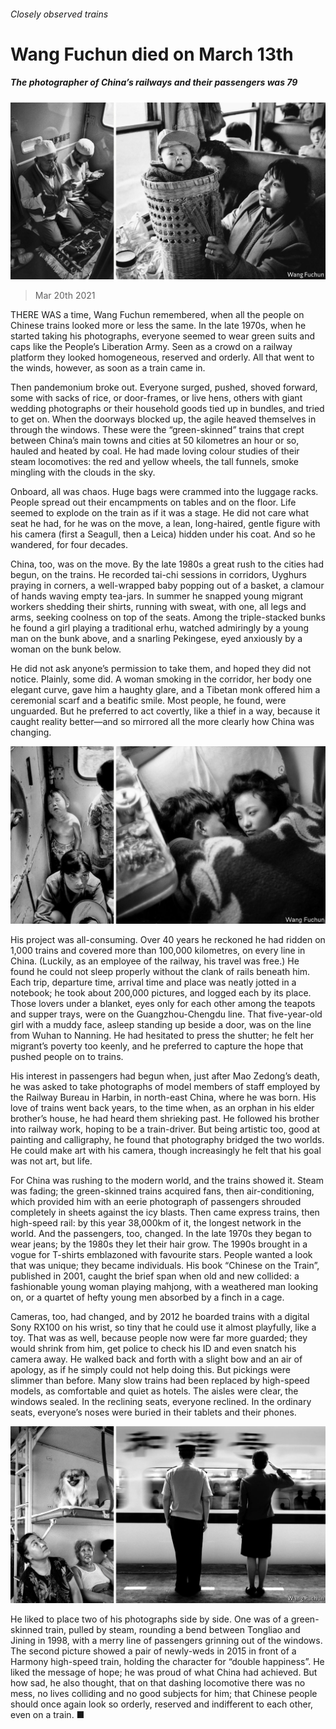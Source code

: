 ###### Closely observed trains

# Wang Fuchun died on March 13th 

##### The photographer of China’s railways and their passengers was 79 

![image](images/20210320_obp501.jpg) 

> Mar 20th 2021 


THERE WAS a time, Wang Fuchun remembered, when all the people on Chinese trains looked more or less the same. In the late 1970s, when he started taking his photographs, everyone seemed to wear green suits and caps like the People’s Liberation Army. Seen as a crowd on a railway platform they looked homogeneous, reserved and orderly. All that went to the winds, however, as soon as a train came in.


Then pandemonium broke out. Everyone surged, pushed, shoved forward, some with sacks of rice, or door-frames, or live hens, others with giant wedding photographs or their household goods tied up in bundles, and tried to get on. When the doorways blocked up, the agile heaved themselves in through the windows. These were the “green-skinned” trains that crept between China’s main towns and cities at 50 kilometres an hour or so, hauled and heated by coal. He had made loving colour studies of their steam locomotives: the red and yellow wheels, the tall funnels, smoke mingling with the clouds in the sky.



Onboard, all was chaos. Huge bags were crammed into the luggage racks. People spread out their encampments on tables and on the floor. Life seemed to explode on the train as if it was a stage. He did not care what seat he had, for he was on the move, a lean, long-haired, gentle figure with his camera (first a Seagull, then a Leica) hidden under his coat. And so he wandered, for four decades.


China, too, was on the move. By the late 1980s a great rush to the cities had begun, on the trains. He recorded tai-chi sessions in corridors, Uyghurs praying in corners, a well-wrapped baby popping out of a basket, a clamour of hands waving empty tea-jars. In summer he snapped young migrant workers shedding their shirts, running with sweat, with one, all legs and arms, seeking coolness on top of the seats. Among the triple-stacked bunks he found a girl playing a traditional erhu, watched admiringly by a young man on the bunk above, and a snarling Pekingese, eyed anxiously by a woman on the bunk below.


He did not ask anyone’s permission to take them, and hoped they did not notice. Plainly, some did. A woman smoking in the corridor, her body one elegant curve, gave him a haughty glare, and a Tibetan monk offered him a ceremonial scarf and a beatific smile. Most people, he found, were unguarded. But he preferred to act covertly, like a thief in a way, because it caught reality better—and so mirrored all the more clearly how China was changing.

![image](images/20210320_obp502.jpg) 



His project was all-consuming. Over 40 years he reckoned he had ridden on 1,000 trains and covered more than 100,000 kilometres, on every line in China. (Luckily, as an employee of the railway, his travel was free.) He found he could not sleep properly without the clank of rails beneath him. Each trip, departure time, arrival time and place was neatly jotted in a notebook; he took about 200,000 pictures, and logged each by its place. Those lovers under a blanket, eyes only for each other among the teapots and supper trays, were on the Guangzhou-Chengdu line. That five-year-old girl with a muddy face, asleep standing up beside a door, was on the line from Wuhan to Nanning. He had hesitated to press the shutter; he felt her migrant’s poverty too keenly, and he preferred to capture the hope that pushed people on to trains.


His interest in passengers had begun when, just after Mao Zedong’s death, he was asked to take photographs of model members of staff employed by the Railway Bureau in Harbin, in north-east China, where he was born. His love of trains went back years, to the time when, as an orphan in his elder brother’s house, he had heard them shrieking past. He followed his brother into railway work, hoping to be a train-driver. But being artistic too, good at painting and calligraphy, he found that photography bridged the two worlds. He could make art with his camera, though increasingly he felt that his goal was not art, but life.


For China was rushing to the modern world, and the trains showed it. Steam was fading; the green-skinned trains acquired fans, then air-conditioning, which provided him with an eerie photograph of passengers shrouded completely in sheets against the icy blasts. Then came express trains, then high-speed rail: by this year 38,000km of it, the longest network in the world. And the passengers, too, changed. In the late 1970s they began to wear jeans; by the 1980s they let their hair grow. The 1990s brought in a vogue for T-shirts emblazoned with favourite stars. People wanted a look that was unique; they became individuals. His book “Chinese on the Train”, published in 2001, caught the brief span when old and new collided: a fashionable young woman playing mahjong, with a weathered man looking on, or a quartet of hefty young men absorbed by a finch in a cage.


Cameras, too, had changed, and by 2012 he boarded trains with a digital Sony RX100 on his wrist, so tiny that he could use it almost playfully, like a toy. That was as well, because people now were far more guarded; they would shrink from him, get police to check his ID and even snatch his camera away. He walked back and forth with a slight bow and an air of apology, as if he simply could not help doing this. But pickings were slimmer than before. Many slow trains had been replaced by high-speed models, as comfortable and quiet as hotels. The aisles were clear, the windows sealed. In the reclining seats, everyone reclined. In the ordinary seats, everyone’s noses were buried in their tablets and their phones.

![image](images/20210320_obp504.jpg) 



He liked to place two of his photographs side by side. One was of a green-skinned train, pulled by steam, rounding a bend between Tongliao and Jining in 1998, with a merry line of passengers grinning out of the windows. The second picture showed a pair of newly-weds in 2015 in front of a Harmony high-speed train, holding the character for “double happiness”. He liked the message of hope; he was proud of what China had achieved. But how sad, he also thought, that on that dashing locomotive there was no mess, no lives colliding and no good subjects for him; that Chinese people should once again look so orderly, reserved and indifferent to each other, even on a train. ■

